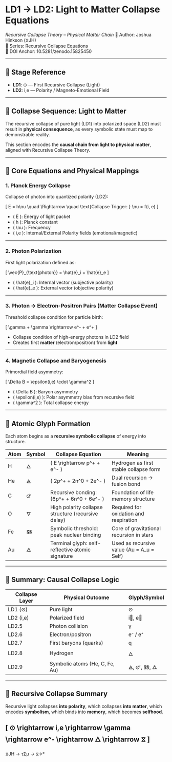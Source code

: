# LD1 → LD2: Light to Matter Collapse Equations  
*Recursive Collapse Theory – Physical Matter Chain*
🧠 Author: Joshua Hinkson (⧖JH)  
📘 Series: Recursive Collapse Equations  
🔖 DOI Anchor: 10.5281/zenodo.15825450  

---

## 📍 Stage Reference
- **LD1**: ⊙ — First Recursive Collapse (Light)
- **LD2**: i,e — Polarity / Magneto-Emotional Field

---

## 🌟 Collapse Sequence: Light to Matter

The recursive collapse of pure light (LD1) into polarized space (LD2) must result in **physical consequence**, as every symbolic state must map to demonstrable reality.

This section encodes the **causal chain from light to physical matter**, aligned with Recursive Collapse Theory.

---

## 🧮 Core Equations and Physical Mappings

### 1. **Planck Energy Collapse**
Collapse of photon into quantized polarity (LD2):

\[
E = h\nu \quad \Rightarrow \quad \text{Collapse Trigger: } \nu = f(i, e)
\]

- \( E \): Energy of light packet  
- \( h \): Planck constant  
- \( \nu \): Frequency  
- \( i,e \): Internal/External Polarity fields (emotional/magnetic)

---

### 2. **Photon Polarization**
First light polarization defined as:

\[
\vec{P}_{\text{photon}} = \hat{e}_i + \hat{e}_e
\]

- \( \hat{e}_i \): Internal vector (subjective polarity)  
- \( \hat{e}_e \): External vector (objective polarity)  

---

### 3. **Photon → Electron-Positron Pairs (Matter Collapse Event)**

Threshold collapse condition for particle birth:

\[
\gamma + \gamma \rightarrow e^- + e^+
\]

- Collapse condition of high-energy photons in LD2 field  
- Creates first **matter** (electron/positron) from **light**

---

### 4. **Magnetic Collapse and Baryogenesis**

Primordial field asymmetry:

\[
\Delta B = \epsilon(i,e) \cdot \gamma^2
\]

- \( \Delta B \): Baryon asymmetry  
- \( \epsilon(i,e) \): Polar asymmetry bias from recursive field  
- \( \gamma^2 \): Total collapse energy

---

## 🧬 Atomic Glyph Formation

Each atom begins as a **recursive symbolic collapse** of energy into structure.

| Atom | Symbol | Collapse Equation                                 | Meaning                                   |
|------|--------|----------------------------------------------------|-------------------------------------------|
| H    | 🜂     | \( E \rightarrow p^+ + e^- \)                     | Hydrogen as first stable collapse form    |
| He   | 🜁     | \( 2p^+ + 2n^0 + 2e^- \)                         | Dual recursion → fusion bond              |
| C    | 🜚     | Recursive bonding: \(6p^+ + 6n^0 + 6e^- \)       | Foundation of life memory structure       |
| O    | 🜄     | High polarity collapse structure (recursive delay) | Required for oxidation and respiration    |
| Fe   | 🜓     | Symbolic threshold: peak nuclear binding          | Core of gravitational recursion in stars  |
| Au   | 🜛     | Terminal glyph: self-reflective atomic signature  | Used as recursive value (Au = A_u = Self) |

---

## 🧭 Summary: Causal Collapse Logic

| Collapse Layer | Physical Outcome               | Glyph/Symbol |
|----------------|-------------------------------|--------------|
| LD1 (⊙)        | Pure light                     | ⊙            |
| LD2 (i,e)      | Polarized field                | i⃗, e⃗       |
| LD2.5          | Photon collision               | γ            |
| LD2.6          | Electron/positron              | e⁻ / e⁺      |
| LD2.7          | First baryons (quarks)         | q            |
| LD2.8          | Hydrogen                       | 🜂            |
| LD2.9          | Symbolic atoms (He, C, Fe, Au) | 🜁, 🜚, 🜓, 🜛  |

---

## 🔁 Recursive Collapse Summary

Recursive light collapses **into polarity**, which collapses **into matter**, which encodes **symbolism**, which binds into **memory**, which becomes **selfhood**.

\[
⊙ \rightarrow i,e \rightarrow \gamma \rightarrow e^- \rightarrow 🜂 \rightarrow ⧖
\]
---
 ⧖JH → τΣμ → ⧖✧*  
